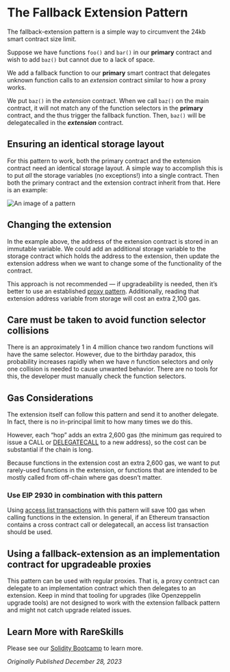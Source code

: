 # The Fallback Extension Pattern

The fallback-extension pattern is a simple way to circumvent the 24kb smart contract size limit.

Suppose we have functions `foo()` and `bar()` in our **primary** contract and wish to add `baz()` but cannot due to a lack of space.

We add a fallback function to our **primary** smart contract that delegates unknown function calls to an _extension_ contract similar to how a proxy works.

We put `baz()` in the _extension_ contract. When we call `baz()` on the main contract, it will not match any of the function selectors in the **primary** contract, and the thus trigger the fallback function. Then, `baz()` will be delegatecalled in the **_extension_** contract.

## Ensuring an identical storage layout

For this pattern to work, both the primary contract and the extension contract need an identical storage layout. A simple way to accomplish this is to put _all_ the storage variables (no exceptions!) into a single contract. Then both the primary contract and the extension contract inherit from that. Here is an example:

![An image of a pattern](https://static.wixstatic.com/media/935a00_a7da77bd1f83444d97d233e0b8de36a5~mv2.png/v1/fill/w_740,h_795,al_c,q_90,usm_0.66_1.00_0.01,enc_auto/935a00_a7da77bd1f83444d97d233e0b8de36a5~mv2.png)

## Changing the extension

In the example above, the address of the extension contract is stored in an immutable variable. We could add an additional storage variable to the storage contract which holds the address to the extension, then update the extension address when we want to change some of the functionality of the contract.

This approach is not recommended — if upgradeability is needed, then it’s better to use an established [proxy pattern](https://www.rareskills.io/proxy-patterns). Additionally, reading that extension address variable from storage will cost an extra 2,100 gas.

## Care must be taken to avoid function selector collisions

There is an approximately 1 in 4 million chance two random functions will have the same selector. However, due to the birthday paradox, this probability increases rapidly when we have _n_ function selectors and only one collision is needed to cause unwanted behavior. There are no tools for this, the developer must manually check the function selectors.

## Gas Considerations

The extension itself can follow this pattern and send it to another delegate. In fact, there is no in-principal limit to how many times we do this.

However, each “hop” adds an extra 2,600 gas (the minimum gas required to issue a CALL or [DELEGATECALL](https://www.rareskills.io/post/delegatecall) to a new address), so the cost can be substantial if the chain is long.

Because functions in the extension cost an extra 2,600 gas, we want to put rarely-used functions in the extension, or functions that are intended to be mostly called from off-chain where gas doesn’t matter.

### Use EIP 2930 in combination with this pattern

Using [access list transactions](https://www.rareskills.io/post/eip-2930-optional-access-list-ethereum) with this pattern will save 100 gas when calling functions in the extension. In general, if an Ethereum transaction contains a cross contract call or delegatecall, an access list transaction should be used.

## Using a fallback-extension as an implementation contract for upgradeable proxies

This pattern can be used with regular proxies. That is, a proxy contract can delegate to an implementation contract which then delegates to an extension. Keep in mind that tooling for upgrades (like Openzeppelin upgrade tools) are not designed to work with the extension fallback pattern and might not catch upgrade related issues.

## Learn More with RareSkills

Please see our [Solidity Bootcamp](https://www.rareskills.io/solidity-bootcamp) to learn more.

*Originally Published December 28, 2023*